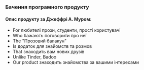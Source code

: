 ### Бачення програмного продукту

#### Опис продукту за Джеффрі А. Муром:

 + For любителі прози, студенти, прості користувачі
 + Who бажають поговорити про неї
 + The "Прозовий балакун"
 + Is додаток для знайомств та розмов
 + That знаходить вам нових друзів
 + Unlike Tinder, Badoo
 + Our product знаходить знайомства за вашими інтересами
